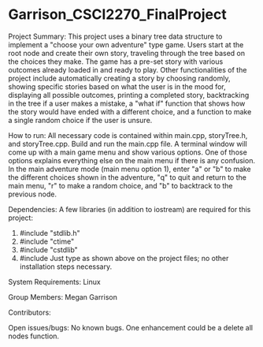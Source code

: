 # Garrison_CSCI2270_FinalProject

Project Summary:
This project uses a binary tree data structure to implement a "choose your own adventure" type game. Users start at the root node and create their own story, traveling through the tree based on the choices they make. The game has a pre-set story with various outcomes already loaded in and ready to play. Other functionalities of the project include automatically creating a story by choosing randomly, showing specific stories based on what the user is in the mood for, displaying all possible outcomes, printing a completed story, backtracking in the tree if a user makes a mistake, a "what if" function that shows how the story would have ended with a different choice, and a function to make a single random choice if the user is unsure. 

How to run:
All necessary code is contained within main.cpp, storyTree.h, and storyTree.cpp. Build and run the main.cpp file. A terminal window will come up with a main game menu and show various options. One of those options explains everything else on the main menu if there is any confusion. 
In the main adventure mode (main menu option 1), enter "a" or "b" to make the different choices shown in the adventure, "q" to quit and return to the main menu, "r" to make a random choice, and "b" to backtrack to the previous node.

Dependencies:
A few libraries (in addition to iostream) are required for this project:
1. #include "stdlib.h"
2. #include "ctime"
3. #include "cstdlib"
4. #include <vector>
Just type as shown above on the project files; no other installation steps necessary.

System Requirements:
Linux

Group Members:
Megan Garrison

Contributors:


Open issues/bugs:
No known bugs. One enhancement could be a delete all nodes function.
